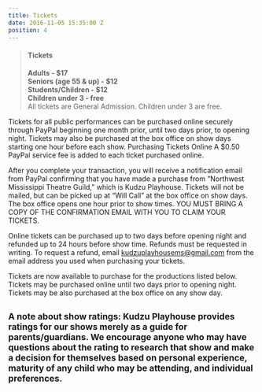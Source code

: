 ```yaml
---
title: Tickets
date: 2016-11-05 15:35:00 Z
position: 4
---
```


> #### Tickets
> <b>Adults - $17</b><br>
> <b>Seniors (age 55 & up) - $12</b><br>
> <b>Students/Children - $12</b><br>
> <b>Children under 3 - free</b><br>
> All tickets are General Admission.  Children under 3 are free.<br>

Tickets for all public performances can be purchased online securely through PayPal beginning one month prior, until two days prior, to opening night.  Tickets may also be purchased at the box office on show days starting one hour before each show.
Purchasing Tickets Online
A $0.50 PayPal service fee is added to each ticket purchased online.   

After you complete your transaction, you will receive a notification email from PayPal confirming that you have made a purchase from “Northwest Mississippi Theatre Guild,” which is Kudzu Playhouse. Tickets will not be mailed, but can be picked up at “Will Call” at the box office on show days.  The box office opens one hour prior to show times.   YOU MUST BRING A COPY OF THE CONFIRMATION EMAIL WITH YOU TO CLAIM YOUR TICKETS.  

Online tickets can be purchased up to two days before opening night and refunded up to 24 hours before show time.  Refunds must be requested in writing. To request a refund, email kudzuplayhousems@gmail.com from the email address you used when purchasing your tickets.

Tickets are now available to purchase for the productions listed below.  
Tickets may be purchased online until two days prior to opening night.
Tickets may be also purchased at the box office on any show day.

<small>A note about show ratings: Kudzu Playhouse provides ratings for our shows merely as a guide for parents/guardians.  We encourage anyone who may have questions about the rating to research that show and make a decision for themselves based on personal experience, maturity of any child who may be attending, and individual preferences.</small>
<br>
---